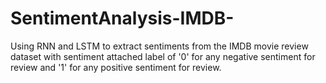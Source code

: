 # SentimentAnalysis-IMDB-
Using RNN and LSTM to extract sentiments from the IMDB  movie  review dataset with sentiment attached label of '0' for any negative sentiment for review and '1' for any positive sentiment for review.
